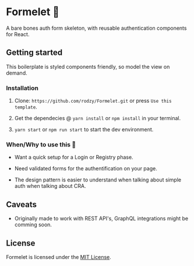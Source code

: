 # Formelet 🦴

A bare bones auth form skeleton, with reusable authentication components for React.

## Getting started

This boilerplate is styled components friendly, so model the view on demand.

### Installation

1. Clone: ``https://github.com/rodzy/Formelet.git`` or press ``Use this template``.

2. Get the dependecies @ ``yarn install`` or ``npm install`` in your terminal.

3. ``yarn start`` or ``npm run start`` to start the dev environment.

### When/Why to use this 🤔

- Want a quick setup for a Login or Registry phase.

- Need validated forms for the authentification on your page.

- The design pattern is easier to understand when talking about simple auth when talking about CRA.

## Caveats

- Originally made to work with REST API's, GraphQL integrations might be comming soon.

## License

Formelet is licensed under the [MIT License](https://opensource.org/licenses/MIT).
